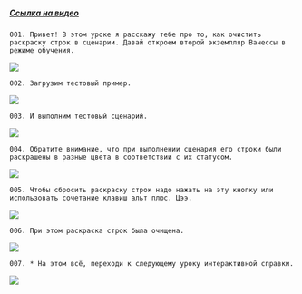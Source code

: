 ﻿##### [Ссылка на видео](https://youtu.be/roHcXxQTb5A)

	001. Привет! В этом уроке я расскажу тебе про то, как очистить раскраску строк в сценарии. Давай откроем второй экземпляр Ванессы в режиме обучения.

![](https://vanessa-files.do.bit-erp.ru/Doc/1.2.040.1/MD/Глава02/images/000_КнопкаОчиститьРаскраскуСтрок.png)

	002. Загрузим тестовый пример.

![](https://vanessa-files.do.bit-erp.ru/Doc/1.2.040.1/MD/Глава02/images/003_КнопкаОчиститьРаскраскуСтрок.png)

	003. И выполним тестовый сценарий.

![](https://vanessa-files.do.bit-erp.ru/Doc/1.2.040.1/MD/Глава02/images/006_КнопкаОчиститьРаскраскуСтрок.png)

	004. Обратите внимание, что при выполнении сценария его строки были раскрашены в разные цвета в соответствии с их статусом.

![](https://vanessa-files.do.bit-erp.ru/Doc/1.2.040.1/MD/Глава02/images/009_КнопкаОчиститьРаскраскуСтрок.png)

	005. Чтобы сбросить раскраску строк надо нажать на эту кнопку или использовать сочетание клавиш альт плюс. Цээ.

![](https://vanessa-files.do.bit-erp.ru/Doc/1.2.040.1/MD/Глава02/images/015_КнопкаОчиститьРаскраскуСтрок.png)

	006. При этом раскраска строк была очищена.

![](https://vanessa-files.do.bit-erp.ru/Doc/1.2.040.1/MD/Глава02/images/021_КнопкаОчиститьРаскраскуСтрок.png)

	007. * На этом всё, переходи к следующему уроку интерактивной справки.

![](https://vanessa-files.do.bit-erp.ru/Doc/1.2.040.1/MD/Глава02/images/024_КнопкаОчиститьРаскраскуСтрок.png)

